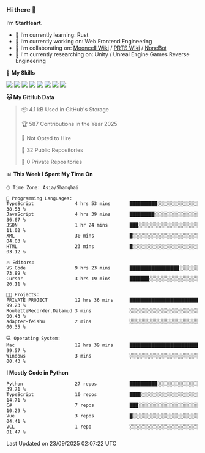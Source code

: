 ### Hi there 👋

I’m **StarHeart**.

- 🌱 I’m currently learning: Rust
- 🔭 I’m currently working on: Web Frontend Engineering
- 👯 I’m collaborating on: [Mooncell Wiki](https://fgo.wiki/) / [PRTS Wiki](http://prts.wiki/) / [NoneBot](https://github.com/nonebot)
- 🔬 I'm currently researching on: Unity / Unreal Engine Games Reverse Engineering

🌟 **My Skills**

![](https://img.shields.io/badge/-Python-3e74a2?style=flat-square&logo=Python&logoColor=fff)
![](https://img.shields.io/badge/-Node.js-339933?style=flat-square&logo=node.js&logoColor=fff)
![](https://img.shields.io/badge/-Vue-4fc08d?style=flat-square&logo=vue.js&logoColor=fff)
![](https://img.shields.io/badge/-React-2d98ce?style=flat-square&logo=React&logoColor=fff)
![](https://img.shields.io/badge/-TypeScript-3178C6?style=flat-square&logo=TypeScript&logoColor=fff)
![](https://img.shields.io/badge/-Docker-2496ED?style=flat-square&logo=Docker&logoColor=fff)
![](https://img.shields.io/badge/-Linux-000000?style=flat-square&logo=Linux&logoColor=fff)
![](https://img.shields.io/badge/-Dotnet-512bd4?style=flat-square&logo=.net&logoColor=fff)

<!--START_SECTION:waka-->
**🐱 My GitHub Data** 

> 📦 4.1 kB Used in GitHub's Storage 
 > 
> 🏆 587 Contributions in the Year 2025
 > 
> 🚫 Not Opted to Hire
 > 
> 📜 32 Public Repositories 
 > 
> 🔑 0 Private Repositories 
 > 
📊 **This Week I Spent My Time On** 

```text
🕑︎ Time Zone: Asia/Shanghai

💬 Programming Languages: 
TypeScript               4 hrs 53 mins       ██████████░░░░░░░░░░░░░░░   38.53 % 
JavaScript               4 hrs 39 mins       █████████░░░░░░░░░░░░░░░░   36.67 % 
JSON                     1 hr 24 mins        ███░░░░░░░░░░░░░░░░░░░░░░   11.02 % 
XML                      30 mins             █░░░░░░░░░░░░░░░░░░░░░░░░   04.03 % 
HTML                     23 mins             █░░░░░░░░░░░░░░░░░░░░░░░░   03.12 % 

🔥 Editors: 
VS Code                  9 hrs 23 mins       ██████████████████░░░░░░░   73.89 % 
Cursor                   3 hrs 19 mins       ███████░░░░░░░░░░░░░░░░░░   26.11 % 

🐱‍💻 Projects: 
PRIVATE PROJECT          12 hrs 36 mins      █████████████████████████   99.23 % 
RouletteRecorder.Dalamud 3 mins              ░░░░░░░░░░░░░░░░░░░░░░░░░   00.43 % 
adapter-feishu           2 mins              ░░░░░░░░░░░░░░░░░░░░░░░░░   00.35 % 

💻 Operating System: 
Mac                      12 hrs 39 mins      █████████████████████████   99.57 % 
Windows                  3 mins              ░░░░░░░░░░░░░░░░░░░░░░░░░   00.43 % 
```

**I Mostly Code in Python** 

```text
Python                   27 repos            ██████████░░░░░░░░░░░░░░░   39.71 % 
TypeScript               10 repos            ████░░░░░░░░░░░░░░░░░░░░░   14.71 % 
C#                       7 repos             ███░░░░░░░░░░░░░░░░░░░░░░   10.29 % 
Vue                      3 repos             █░░░░░░░░░░░░░░░░░░░░░░░░   04.41 % 
VCL                      1 repo              ░░░░░░░░░░░░░░░░░░░░░░░░░   01.47 % 
```




 Last Updated on 23/09/2025 02:07:22 UTC
<!--END_SECTION:waka-->
